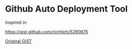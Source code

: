# Github Auto Deployment Tool

Inspired in:

https://gist.github.com/nichtich/5290675

[Original GIST](ORIGINAL.md)
